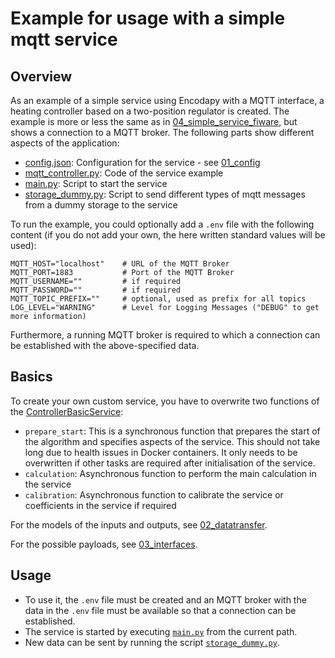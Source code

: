 # Example for usage with a simple mqtt service

## Overview

As an example of a simple service using Encodapy with a MQTT interface, a heating controller based on a two-position regulator is created. The example is more or less the same as in [04_simple_service_fiware](./../04_simple_service_fiware/), but shows a connection to a MQTT broker. The following parts show different aspects of the application:

- [config.json](./config.json): Configuration for the service - see [01_config](./../01_config/)
- [mqtt_controller.py](./mqtt_controller.py): Code of the service example
- [main.py](./main.py): Script to start the service
- [storage_dummy.py](./storage_dummy.py): Script to send different types of mqtt messages from a dummy storage to the service

To run the example, you could optionally add a `.env` file with the following content (if you do not add your own, the here written standard values will be used):

```env
MQTT_HOST="localhost"    # URL of the MQTT Broker
MQTT_PORT=1883           # Port of the MQTT Broker
MQTT_USERNAME=""         # if required
MQTT_PASSWORD=""         # if required
MQTT_TOPIC_PREFIX=""     # optional, used as prefix for all topics 
LOG_LEVEL="WARNING"      # Level for Logging Messages ("DEBUG" to get more information)
```

Furthermore, a running MQTT broker is required to which a connection can be established with the above-specified data.

## Basics

To create your own custom service, you have to overwrite two functions of the [ControllerBasicService](./../../encodapy/service/basic_service.py):

- `prepare_start`: This is a synchronous function that prepares the start of the algorithm and specifies aspects of the service. This should not take long due to health issues in Docker containers. It only needs to be overwritten if other tasks are required after initialisation of the service.
- `calculation`: Asynchronous function to perform the main calculation in the service
- `calibration`: Asynchronous function to calibrate the service or coefficients in the service if required

For the models of the inputs and outputs, see [02_datatransfer](./../02_datatransfer/).

For the possible payloads, see [03_interfaces](./../03_interfaces/).

## Usage

- To use it, the `.env` file must be created and an MQTT broker with the data in the `.env` file must be available so that a connection can be established.
- The service is started by executing [`main.py`](./main.py) from the current path.
- New data can be sent by running the script [`storage_dummy.py`](./storage_dummy.py).
